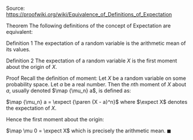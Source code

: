 # 

Source: https://proofwiki.org/wiki/Equivalence_of_Definitions_of_Expectation



Theorem
The following definitions of the concept of Expectation are equivalent:

Definition $1$
The expectation of a random variable is the arithmetic mean of its values.

Definition $2$
The expectation of a random variable $X$ is the first moment about the origin of $X$.


Proof
Recall the definition of moment:
Let $X$ be a random variable on some probability space. 
Let $a$ be a real number.
Then the $n$th moment of $X$ about $a$, usually denoted $\map {\mu_n} a$, is defined as: 

$\map {\mu_n} a = \expect {\paren {X - a}^n}$
where $\expect X$ denotes the expectation of $X$.

Hence the first moment about the origin:

$\map \mu 0 = \expect X$
which is precisely the arithmetic mean.
$\blacksquare$





